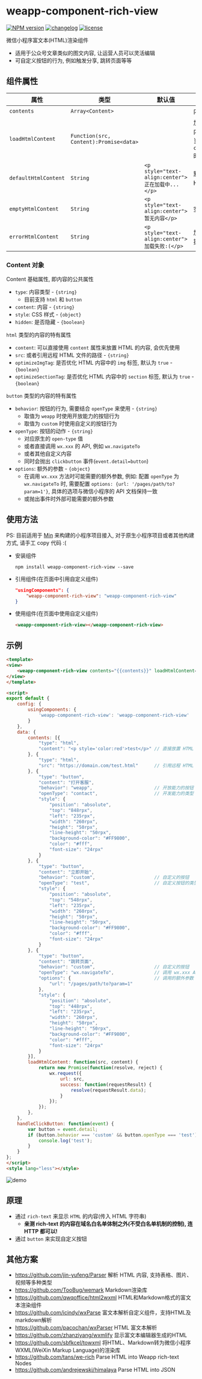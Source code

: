 # weapp-component-rich-view

[![NPM version][npm-image]][npm-url] [![changelog][changelog-image]][changelog-url] [![license][license-image]][license-url]

[npm-image]: https://img.shields.io/npm/v/weapp-component-rich-view.svg?style=flat-square
[npm-url]: https://npmjs.org/package/weapp-component-rich-view
[license-image]: https://img.shields.io/github/license/ufologist/weapp-component-rich-view.svg
[license-url]: https://github.com/ufologist/weapp-component-rich-view/blob/master/LICENSE
[changelog-image]: https://img.shields.io/badge/CHANGE-LOG-blue.svg?style=flat-square
[changelog-url]: https://github.com/ufologist/weapp-component-rich-view/blob/master/CHANGELOG.md

微信小程序富文本(HTML)渲染组件
* 适用于公众号文章类似的图文内容, 让运营人员可以灵活编辑
* 可自定义按钮的行为, 例如触发分享, 跳转页面等等

## 组件属性

| 属性               | 类型                   | 默认值                                         | 描述                 |
|--------------------|------------------------|------------------------------------------------|----------------------|
| `contents`           | `Array<Content>`          |                                                | 内容                 |
| `loadHtmlContent`    | `Function(src, Content):Promise<data>` |                                                | 加载 HTML 内容的方法, 当配置了 `content.src` 时需设置 |
| `defaultHtmlContent` | `String`                 | `<p style="text-align:center">正在加载中...</p>` | 默认的 HTML 内容     |
| `emptyHtmlContent`   | `String`                 | `<p style="text-align:center">暂无内容</p>`      | 空内容提示           |
| `errorHtmlContent`   | `String`                 | `<p style="text-align:center">加载失败:(</p>`    | 加载失败的提示       |

### Content 对象

Content 基础属性, 即内容的公共属性
* `type`: 内容类型 - `{string}`
  * 目前支持 `html` 和 `button`
* `content`: 内容 - `{string}`
* `style`: CSS 样式 - `{object}`
* `hidden`: 是否隐藏 - `{boolean}`

`html` 类型的内容的特有属性
* `content`: 可以直接使用 `content` 属性来放置 HTML 的内容, 会优先使用
* `src`: 或者引用远程 HTML 文件的路径 - `{string}`
* `optimizeImgTag`: 是否优化 HTML 内容中的 `img` 标签, 默认为 `true` - `{boolean}`
* `optimizeSectionTag`: 是否优化 HTML 内容中的 `section` 标签, 默认为 `true` - `{boolean}`

`button` 类型的内容的特有属性
* `behavior`: 按钮的行为, 需要结合 `openType` 来使用 - `{string}`
  * 取值为 `weapp` 时使用开放能力的按钮行为
  * 取值为 `custom` 时使用自定义的按钮行为
* `openType`: 按钮的动作 - `{string}`
  * 对应原生的 `open-type` 值
  * 或者直接调用 `wx.xxx` 的 API, 例如 `wx.navigateTo`
  * 或者其他自定义内容
  * 同时会抛出 `clickbutton` 事件(`event.detail=button`)
* `options`: 额外的参数 - `{object}`
  * 在调用 `wx.xxx` 方法时可能需要的额外参数, 例如: 配置 `openType` 为 `wx.navigateTo` 时, 需要配置 `options: {url: '/pages/path/to?param=1'}`, 具体的选项与微信小程序的 API 文档保持一致
  * 或抛出事件时外部可能需要的额外参数

## 使用方法

PS: 目前适用于 [Min](https://github.com/meili/min-cli) 来构建的小程序项目接入, 对于原生小程序项目或者其他构建方式, 请手工 copy 代码 :(

* 安装组件

  ```
  npm install weapp-component-rich-view --save
  ```

* 引用组件(在页面中引用自定义组件)

  ```json
  "usingComponents": {
      "weapp-component-rich-view": "weapp-component-rich-view"
  }
  ```

* 使用组件(在页面中使用自定义组件)

  ```html
  <weapp-component-rich-view></weapp-component-rich-view>
  ```

## 示例

```html
<template>
<view>
    <weapp-component-rich-view contents="{{contents}}" loadHtmlContent="{{loadHtmlContent}}" bindclickbutton="handleClickButton"></weapp-component-rich-view>
</view>
</template>

<script>
export default {
    config: {
        usingComponents: {
            'weapp-component-rich-view': 'weapp-component-rich-view'
        }
    },
    data: {
        contents: [{
            "type": "html",
            "content": "<p style='color:red'>test</p>" // 直接放置 HTML 内容
        }, {
            "type": "html",
            "src": "https://domain.com/test.html"      // 引用远程 HTML 文件的路径
        }, {
            "type": "button",
            "content": "打开客服",
            "behavior": "weapp",                       // 开放能力的按钮
            "openType": "contact",                     // 开发能力的类型
            "style": {
                "position": "absolute",
                "top": "848rpx",
                "left": "235rpx",
                "width": "260rpx",
                "height": "50rpx",
                "line-height": "50rpx",
                "background-color": "#FF9800",
                "color": "#fff",
                "font-size": "24rpx"
            }
        }, {
            "type": "button",
            "content": "立即开始",
            "behavior": "custom",                      // 自定义的按钮
            "openType": "test",                        // 自定义按钮的类型
            "style": {
                "position": "absolute",
                "top": "548rpx",
                "left": "235rpx",
                "width": "260rpx",
                "height": "50rpx",
                "line-height": "50rpx",
                "background-color": "#FF9800",
                "color": "#fff",
                "font-size": "24rpx"
            }
        }, {
            "type": "button",
            "content": "跳转页面",
            "behavior": "custom",                      // 自定义的按钮
            "openType": "wx.navigateTo",               // 调用 wx.xxx API
            "options": {                               // 调用的额外参数
                "url": "/pages/path/to?param=1"
            },
            "style": {
                "position": "absolute",
                "top": "448rpx",
                "left": "235rpx",
                "width": "260rpx",
                "height": "50rpx",
                "line-height": "50rpx",
                "background-color": "#FF9800",
                "color": "#fff",
                "font-size": "24rpx"
            }
        }],
        loadHtmlContent: function(src, content) {
            return new Promise(function(resolve, reject) {
                wx.request({
                    url: src,
                    success: function(requestResult) {
                        resolve(requestResult.data);
                    }
                });
            });
        },
    },
    handleClickButton: function(event) {
        var button = event.detail;
        if (button.behavior === 'custom' && button.openType === 'test') {
            console.log('test');
        }
    }
};
</script>
<style lang="less"></style>
```

![demo](https://user-images.githubusercontent.com/167221/58071011-bebbc680-7bcd-11e9-9906-7bd103fddab4.png)

## 原理

* 通过 `rich-text` 来显示 `HTML` 的内容(传入 HTML 字符串)
  * **亲测 rich-text 的内容在域名白名单体制之外(不受白名单机制的控制), 连 HTTP 都可以!**
* 通过 `button` 来实现自定义按钮

## 其他方案

* https://github.com/jin-yufeng/Parser 解析 HTML 内容, 支持表格、图片、视频等多种类型
* https://github.com/TooBug/wemark Markdown渲染库
* https://github.com/qwqoffice/html2wxml HTML和Markdown格式的富文本渲染组件
* https://github.com/icindy/wxParse 富文本解析自定义组件，支持HTML及markdown解析
* https://github.com/pacochan/wxParser HTML 富文本解析
* https://github.com/zhanziyang/wxmlify 显示富文本编辑器生成的HTML
* https://github.com/sbfkcel/towxml 将HTML、Markdown转为微信小程序WXML(WeiXin Markup Language)的渲染库
* https://github.com/tans/we-rich Parse HTML into Weapp rich-text Nodes
* https://github.com/andrejewski/himalaya Parse HTML into JSON